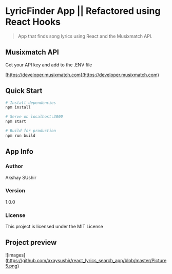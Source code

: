 # LyricFinder App || Refactored using React Hooks

> App that finds song lyrics using React and the Musixmatch API.

## Musixmatch API

Get your API key and add to the .ENV file

[https://developer.musixmatch.com](https://developer.musixmatch.com)

## Quick Start

```bash
# Install dependencies
npm install

# Serve on localhost:3000
npm start

# Build for production
npm run build
```

## App Info

### Author

Akshay SUshir

### Version

1.0.0

### License

This project is licensed under the MIT License

## Project preview
![images] (https://github.com/axaysushir/react_lyrics_search_app/blob/master/Picture5.png)
